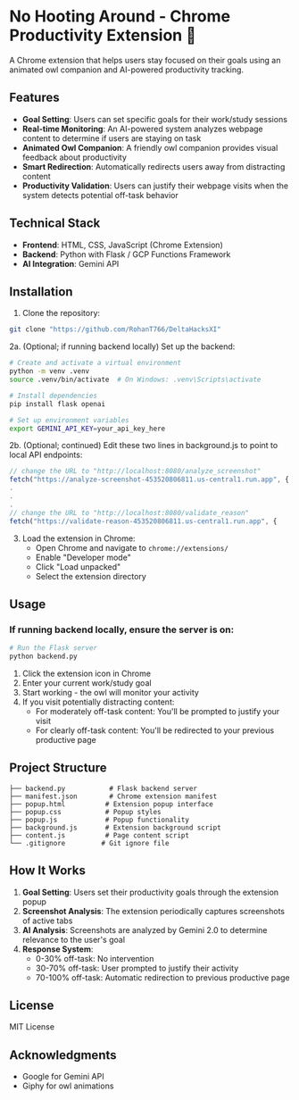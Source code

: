 # No Hooting Around - Chrome Productivity Extension 🦉

A Chrome extension that helps users stay focused on their goals using an animated owl companion and AI-powered productivity tracking.

## Features

- **Goal Setting**: Users can set specific goals for their work/study sessions
- **Real-time Monitoring**: An AI-powered system analyzes webpage content to determine if users are staying on task
- **Animated Owl Companion**: A friendly owl companion provides visual feedback about productivity
- **Smart Redirection**: Automatically redirects users away from distracting content
- **Productivity Validation**: Users can justify their webpage visits when the system detects potential off-task behavior

## Technical Stack

- **Frontend**: HTML, CSS, JavaScript (Chrome Extension)
- **Backend**: Python with Flask / GCP Functions Framework
- **AI Integration**: Gemini API

## Installation

1. Clone the repository:
```bash
git clone "https://github.com/RohanT766/DeltaHacksXI"
```

2a. (Optional; if running backend locally) Set up the backend:
```bash
# Create and activate a virtual environment
python -m venv .venv
source .venv/bin/activate  # On Windows: .venv\Scripts\activate

# Install dependencies
pip install flask openai

# Set up environment variables
export GEMINI_API_KEY=your_api_key_here
```
2b. (Optional; continued) Edit these two lines in background.js to point to local API endpoints:
```javascript
// change the URL to "http://localhost:8080/analyze_screenshot"
fetch("https://analyze-screenshot-453520806811.us-central1.run.app", {
.
.
.
// change the URL to "http://localhost:8080/validate_reason"
fetch("https://validate-reason-453520806811.us-central1.run.app", {
```

3. Load the extension in Chrome:
   - Open Chrome and navigate to `chrome://extensions/`
   - Enable "Developer mode"
   - Click "Load unpacked"
   - Select the extension directory

## Usage

### If running backend locally, ensure the server is on:
```bash
# Run the Flask server
python backend.py
```

1. Click the extension icon in Chrome
2. Enter your current work/study goal
3. Start working - the owl will monitor your activity
4. If you visit potentially distracting content:
   - For moderately off-task content: You'll be prompted to justify your visit
   - For clearly off-task content: You'll be redirected to your previous productive page

## Project Structure

```
├── backend.py           # Flask backend server
├── manifest.json        # Chrome extension manifest
├── popup.html          # Extension popup interface
├── popup.css           # Popup styles
├── popup.js            # Popup functionality
├── background.js       # Extension background script
├── content.js          # Page content script
└── .gitignore         # Git ignore file
```

## How It Works

1. **Goal Setting**: Users set their productivity goals through the extension popup
2. **Screenshot Analysis**: The extension periodically captures screenshots of active tabs
3. **AI Analysis**: Screenshots are analyzed by Gemini 2.0 to determine relevance to the user's goal
4. **Response System**:
   - 0-30% off-task: No intervention
   - 30-70% off-task: User prompted to justify their activity
   - 70-100% off-task: Automatic redirection to previous productive page

## License

MIT License

## Acknowledgments

- Google for Gemini API
- Giphy for owl animations

